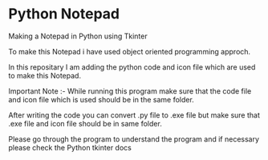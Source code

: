 # Python Notepad

Making a Notepad in Python using Tkinter

To make this Notepad i have used object oriented programming approch.

In this repositary I am adding the python code and icon file which are used to make this Notepad.

Important Note :- While running this program make sure that the code file and icon file which is used should be in the same folder.

After writing the code you can convert .py file to .exe file but make sure that .exe file and icon file should be in same folder.

Please go through the program to understand the program and if necessary please check the Python tkinter docs
